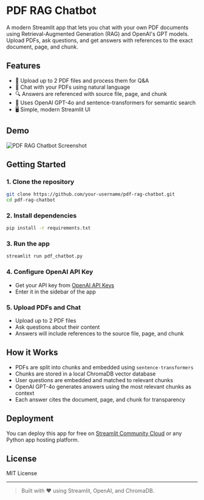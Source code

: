 # PDF RAG Chatbot

A modern Streamlit app that lets you chat with your own PDF documents using Retrieval-Augmented Generation (RAG) and OpenAI's GPT models. Upload PDFs, ask questions, and get answers with references to the exact document, page, and chunk.

## Features
- 📄 Upload up to 2 PDF files and process them for Q&A
- 💬 Chat with your PDFs using natural language
- 🔍 Answers are referenced with source file, page, and chunk
- 🧠 Uses OpenAI GPT-4o and sentence-transformers for semantic search
- 🖥️ Simple, modern Streamlit UI

## Demo
![PDF RAG Chatbot Screenshot](https://user-images.githubusercontent.com/ragxpert_screenshot.png)

## Getting Started

### 1. Clone the repository
```bash
git clone https://github.com/your-username/pdf-rag-chatbot.git
cd pdf-rag-chatbot
```

### 2. Install dependencies
```bash
pip install -r requirements.txt
```

### 3. Run the app
```bash
streamlit run pdf_chatbot.py
```

### 4. Configure OpenAI API Key
- Get your API key from [OpenAI API Keys](https://platform.openai.com/api-keys)
- Enter it in the sidebar of the app

### 5. Upload PDFs and Chat
- Upload up to 2 PDF files
- Ask questions about their content
- Answers will include references to the source file, page, and chunk

## How it Works
- PDFs are split into chunks and embedded using `sentence-transformers`
- Chunks are stored in a local ChromaDB vector database
- User questions are embedded and matched to relevant chunks
- OpenAI GPT-4o generates answers using the most relevant chunks as context
- Each answer cites the document, page, and chunk for transparency

## Deployment
You can deploy this app for free on [Streamlit Community Cloud](https://streamlit.io/cloud) or any Python app hosting platform.

## License
MIT License

---

> Built with ❤️ using Streamlit, OpenAI, and ChromaDB.
